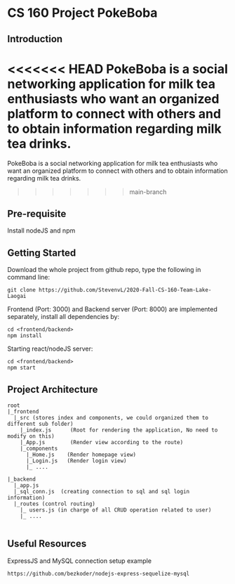 # CS 160 Project PokeBoba

## Introduction
<<<<<<< HEAD
PokeBoba is a social networking application for milk tea enthusiasts who want an organized
platform to connect with others and to obtain information regarding milk tea drinks.
=======
PokeBoba is a social networking application for milk tea enthusiasts who want an organized platform to connect with others and to obtain information regarding milk tea drinks.
>>>>>>> main-branch

## Pre-requisite
Install nodeJS and npm

## Getting Started
Download the whole project from github repo, type the following in command line:
```
git clone https://github.com/StevenvL/2020-Fall-CS-160-Team-Lake-Laogai
```

Frontend (Port: 3000) and Backend server (Port: 8000) are implemented separately, install all dependencies by:
```
cd <frontend/backend>
npm install
```
Starting react/nodeJS server:
```
cd <frontend/backend>
npm start
```

## Project Architecture 
```
root
|_frontend
  |_src (stores index and components, we could organized them to different sub folder)
    |_index.js      (Root for rendering the application, No need to modify on this)
    |_App.js        (Render view according to the route)
    |_components
      |_Home.js    (Render homepage view)
      |_Login.js   (Render login view)
      |_ ....
  
|_backend
  |_app.js
  |_sql_conn.js  (creating connection to sql and sql login information)
  |_routes (control routing)
    |_ users.js (in charge of all CRUD operation related to user)
    |_ .... 
  
```

## Useful Resources
ExpressJS and MySQL connection setup example
```
https://github.com/bezkoder/nodejs-express-sequelize-mysql
```


 
